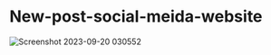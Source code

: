 # New-post-social-meida-website

![Screenshot 2023-09-20 030552](https://github.com/AHADBAVA/New-post-social-meida-website/assets/139561652/5e7801ac-e5d8-4479-904f-63d765fbbae5)
